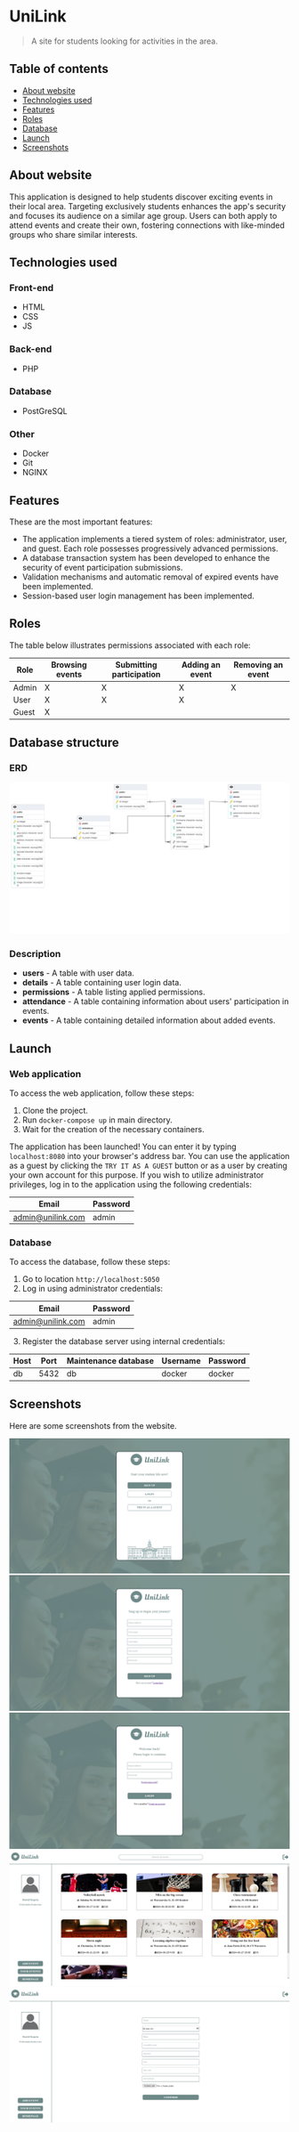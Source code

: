 # UniLink

> A site for students looking for activities in the area.

## Table of contents

* [About website](#about-website)
* [Technologies used](#technologies-used)
* [Features](#features)
* [Roles](#roles)
* [Database](#database)
* [Launch](#launch)
* [Screenshots](#screenshots)


## About website

This application is designed to help students discover exciting events in their local area. Targeting exclusively students enhances the app's security and focuses its audience on a similar age group. Users can both apply to attend events and create their own, fostering connections with like-minded groups who share similar interests.

## Technologies used

### Front-end

- HTML
- CSS
- JS

### Back-end

- PHP

### Database

- PostGreSQL

### Other

- Docker
- Git
- NGINX

## Features

These are the most important features:

- The application implements a tiered system of roles: administrator, user, and guest. Each role possesses progressively advanced permissions.
- A database transaction system has been developed to enhance the security of event participation submissions.
- Validation mechanisms and automatic removal of expired events have been implemented.
- Session-based user login management has been implemented.

## Roles

The table below illustrates permissions associated with each role:

| Role | Browsing events | Submitting participation | Adding an event | Removing an event
| ------------- | ------------- | ------------- | ------------- | ------------- |
| Admin  | X | X | X | X |
| User  | X | X | X | |
| Guest | X | | | | |

## Database structure

### ERD

![ERD](./ERD.png)

### Description

- **users** - A table with user data.
- **details** - A table containing user login data.
- **permissions** - A table listing applied permissions.
- **attendance** - A table containing information about users' participation in events.
- **events** - A table containing detailed information about added events.

## Launch

### Web application

To access the web application, follow these steps:

1. Clone the project.
2. Run `docker-compose up` in main directory.
3. Wait for the creation of the necessary containers.

The application has been launched! You can enter it by typing `localhost:8080` into your browser's address bar. You can use the application as a guest by clicking the `TRY IT AS A GUEST` button or as a user by creating your own account for this purpose. If you wish to utilize administrator privileges, log in to the application using the following credentials:

| Email | Password |
| ------------- | ------------- |
| admin@unilink.com | admin |

### Database

To access the database, follow these steps:

1. Go to location `http://localhost:5050`
2. Log in using administrator credentials:
   
  | Email | Password |
  | ------------- | ------------- |
  | admin@unilink.com | admin |

3. Register the database server using internal credentials:
   
  | Host | Port | Maintenance database | Username | Password |
  | ------------- | ------------- | ------------- | ------------- | ------------- |
  | db | 5432 | db | docker | docker |

## Screenshots
Here are some screenshots from the website.

![Main Page](./screens/start.png)
![Register](./screens/signup.png)
![Log In](./screens/login.png)
![Events](./screens/events.png)
![Add a new event](./screens/add_event.png)

